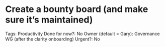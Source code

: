 # Create a bounty board (and make sure it’s maintained)

Tags: Productivity
Done for now?: No
Owner (default = Gary): Governance WG
(after the clarity onboarding)
Urgent?: No